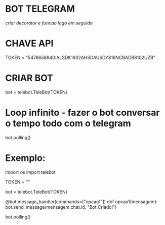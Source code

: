 # BOT TELEGRAM
*criar decorator e funcao logo em seguida*

# CHAVE API
TOKEN = "5478658940:ALSDK1932AHSDAUSDY819NCBADB8102UZB"

# CRIAR BOT
bot = telebot.TeleBot(TOKEN)

# Loop infinito - fazer o bot conversar o tempo todo com o telegram
bot.polling()

# Exemplo:
import os
import telebot

TOKEN = ""

bot = telebot.TeleBot(TOKEN)

@bot.message_handler(commands=["opcao1"])
def opcao1(mensagem):
    bot.send_message(mensagem.chat.id, "Bot Criado!")

bot.polling()
